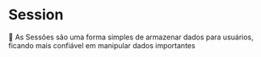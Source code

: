 # Session
📁 As Sessões são uma forma simples de armazenar dados para usuários, ficando mais confiável em manipular dados importantes
